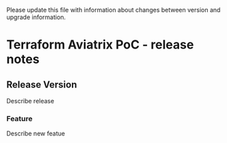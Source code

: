 Please update this file with information about changes between version and upgrade information.

# Terraform Aviatrix PoC - release notes

## Release Version

Describe release

### Feature

Describe new featue
